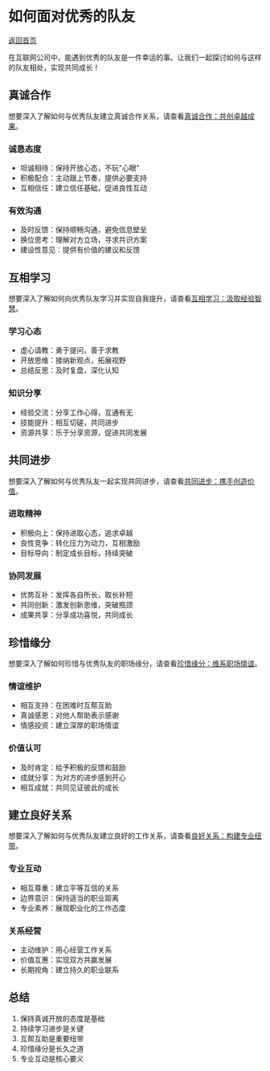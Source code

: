 # 如何面对优秀的队友

[返回首页](../README.md)

在互联网公司中，能遇到优秀的队友是一件幸运的事。让我们一起探讨如何与这样的队友相处，实现共同成长！

## 真诚合作

想要深入了解如何与优秀队友建立真诚合作关系，请查看[真诚合作：共创卓越成果](sincere-collaboration.md)。

### 诚恳态度
- 坦诚相待：保持开放心态，不玩"心眼"
- 积极配合：主动跟上节奏，提供必要支持
- 互相信任：建立信任基础，促进良性互动

### 有效沟通
- 及时反馈：保持顺畅沟通，避免信息壁垒
- 换位思考：理解对方立场，寻求共识方案
- 建设性意见：提供有价值的建议和反馈

## 互相学习

想要深入了解如何向优秀队友学习并实现自我提升，请查看[互相学习：汲取经验智慧](mutual-learning.md)。

### 学习心态
- 虚心请教：勇于提问，善于求教
- 开放思维：接纳新观点，拓展视野
- 总结反思：及时复盘，深化认知

### 知识分享
- 经验交流：分享工作心得，互通有无
- 技能提升：相互切磋，共同进步
- 资源共享：乐于分享资源，促进共同发展

## 共同进步

想要深入了解如何与优秀队友一起实现共同进步，请查看[共同进步：携手创造价值](mutual-improvement.md)。

### 进取精神
- 积极向上：保持进取心态，追求卓越
- 良性竞争：转化压力为动力，互相激励
- 目标导向：制定成长目标，持续突破

### 协同发展
- 优势互补：发挥各自所长，取长补短
- 共同创新：激发创新思维，突破瓶颈
- 成果共享：分享成功喜悦，共同成长

## 珍惜缘分

想要深入了解如何珍惜与优秀队友的职场缘分，请查看[珍惜缘分：维系职场情谊](cherish-relationship.md)。

### 情谊维护
- 相互支持：在困难时互帮互助
- 真诚感恩：对他人帮助表示感谢
- 情感投资：建立深厚的职场情谊

### 价值认可
- 及时肯定：给予积极的反馈和鼓励
- 成就分享：为对方的进步感到开心
- 相互成就：共同见证彼此的成长

## 建立良好关系

想要深入了解如何与优秀队友建立良好的工作关系，请查看[良好关系：构建专业纽带](professional-bond.md)。

### 专业互动
- 相互尊重：建立平等互信的关系
- 边界意识：保持适当的职业距离
- 专业素养：展现职业化的工作态度

### 关系经营
- 主动维护：用心经营工作关系
- 价值互惠：实现双方共赢发展
- 长期视角：建立持久的职业联系

## 总结

1. 保持真诚开放的态度是基础
2. 持续学习进步是关键
3. 互帮互助是重要纽带
4. 珍惜缘分是长久之道
5. 专业互动是核心要义